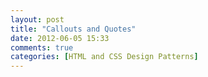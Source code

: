 ```yaml
---
layout: post
title: "Callouts and Quotes"
date: 2012-06-05 15:33
comments: true
categories: [HTML and CSS Design Patterns]
---
```

